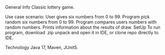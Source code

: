 General Info
Classic lottery game.

Use case scenario:
User gives six numbers from 0 to 99.
Program pick random six numbers from 0 to 99.
Program compares users numbers with random numbers.
Prints information about the results of draw.
SetUp
To run program, download .zip unpack and open it in IDE, or clone repo directly to IDE.

Technology
Java 17, Maven, JUnit5.
